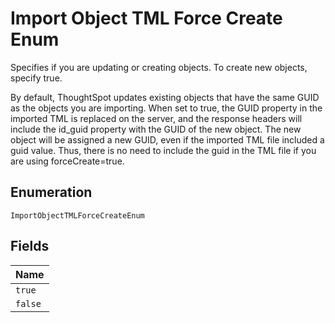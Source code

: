 
# Import Object TML Force Create Enum

Specifies if you are updating or creating objects. To create new objects, specify true.

By default, ThoughtSpot updates existing objects that have the same GUID as the objects you are importing. When set to true, the GUID property in the imported TML is replaced on the server, and the response headers will include the id_guid property with the GUID of the new object. The new object will be assigned a new GUID, even if the imported TML file included a guid value. Thus, there is no need to include the guid in the TML file if you are using forceCreate=true.

## Enumeration

`ImportObjectTMLForceCreateEnum`

## Fields

| Name |
|  --- |
| `true` |
| `false` |

